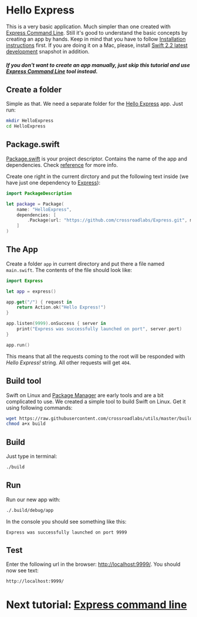# Hello Express

This is a very basic application. Much simpler than one created with [Express Command Line](#). Still it's good to understand the basic concepts by creating an app by hands. Keep in mind that you have to follow [Installation instructions](./installing.md) first. If you are doing it on a Mac, please, install [Swift 2.2 latest development](https://swift.org/download/#latest-development-snapshots) snapshot in addition.

##### If you don't want to create an app manually, just skip this tutorial and use [Express Command Line](#) tool instead.

## Create a folder

Simple as that. We need a separate folder for the [Hello Express](#) app. Just run:

```sh
mkdir HelloExpress
cd HelloExpress
```

## Package.swift

[Package.swift](https://github.com/apple/swift-package-manager/blob/master/Documentation/Package.swift.md) is your project descriptor. Contains the name of the app and dependencies. Check [reference](https://github.com/apple/swift-package-manager/blob/master/Documentation/Package.swift.md) for more info.

Create one right in the current dirctory and put the following text inside (we have just one dependency to [Express](http://www.swiftexpress.io/)):

```swift
import PackageDescription

let package = Package(
    name: "HelloExpress",
    dependencies: [
        .Package(url: "https://github.com/crossroadlabs/Express.git", majorVersion: 0, minor: 3),
    ]
)
```

## The App

Create a folder `app` in current directory and put there a file named `main.swift`. The contents of the file should look like:

```swift
import Express

let app = express()

app.get("/") { request in
    return Action.ok("Hello Express!")
}

app.listen(9999).onSuccess { server in
    print("Express was successfully launched on port", server.port)
}

app.run()
```

This means that all the requests coming to the root will be responded with _Hello Express!_ string. All other requests will get `404`.

## Build tool

Swift on Linux and [Package Manager](https://github.com/apple/swift-package-manager) are early tools and are a bit complicated to use. We created a simple tool to build Swift on Linux. Get it using following commands:

```sh
wget https://raw.githubusercontent.com/crossroadlabs/utils/master/build
chmod a+x build
```

## Build

Just type in terminal:

```sh
./build
```

## Run

Run our new app with:

```sh
./.build/debug/app
```

In the console you should see something like this:

```
Express was successfully launched on port 9999
```

## Test

Enter the following url in the browser: [http://localhost:9999/](http://localhost:9999/). You should now see text:

```
http://localhost:9999/
```

# Next tutorial: [Express command line](#)